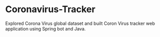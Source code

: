 # Coronavirus-Tracker
Explored Corona Virus global dataset and built Coron Virus tracker web application using Spring bot and Java.
